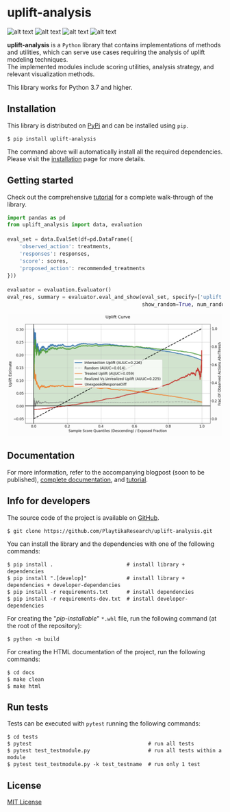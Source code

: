[comment]: <> (Modify also docs/installation.rst if change the README.md)

[comment]: <> (Modify also LICENSE.rst if change the README.md)

uplift-analysis
================

[comment]: <> (Modify also docs/badges.rst if you change the badges)

[comment]: <> (Modify also LICENSE.rst if you change the license)
![alt text](https://img.shields.io/badge/build-passing-brightgreen)
![alt text](https://img.shields.io/badge/docs-passing-brightgreen)
![alt text](https://img.shields.io/badge/version-0.0.1-blue)
![alt text](https://img.shields.io/badge/license-MIT-blue)

**uplift-analysis** is a ``Python`` library that contains implementations of methods and utilities, which can serve use
cases requiring the analysis of uplift modeling techniques.<br/>
The implemented modules include scoring utilities, analysis strategy, and relevant visualization methods.

This library works for Python 3.7 and higher.

Installation
------------
This library is distributed on [PyPi](https://pypi.org/project/uplift-analysis) and can be installed using ``pip``.

~~~~~~~~~~~~~~~~~~~~~~~~~~~~~~
$ pip install uplift-analysis 
~~~~~~~~~~~~~~~~~~~~~~~~~~~~~~

The command above will automatically install all the required dependencies. Please visit the
[installation](https://playtikaresearch.github.io/uplift-analysis/build/html/installation.html) page for more details.



Getting started
---------------
Check out the comprehensive [tutorial](https://playtikaresearch.github.io/uplift-analysis/build/html/tutorials.html) for a complete walk-through of the library.

```python
import pandas as pd
from uplift_analysis import data, evaluation

eval_set = data.EvalSet(df=pd.DataFrame({
    'observed_action': treatments,
    'responses': responses,
    'score': scores,
    'proposed_action': recommended_treatments
}))

evaluator = evaluation.Evaluator()
eval_res, summary = evaluator.eval_and_show(eval_set, specify=['uplift'],
                                            show_random=True, num_random_rep=4)
```
![uplift](./_images/uplift_curve.png)


Documentation
-------------
For more information, refer to the accompanying
blogpost (soon to be published),
[complete documentation](https://playtikaresearch.github.io/uplift-analysis), and [tutorial](https://playtikaresearch.github.io/uplift-analysis/build/html/tutorials.html).




Info for developers
-------------------

The source code of the project is available on [GitHub](https://github.com/PlaytikaResearch/uplift-analysis).

~~~~~~~~~~~~~~~~~~~~~~~~~~~~~~~~~~~~~~~~~~~~~~~~~~~~~~~~~~~~~~~~~~~
$ git clone https://github.com/PlaytikaResearch/uplift-analysis.git
~~~~~~~~~~~~~~~~~~~~~~~~~~~~~~~~~~~~~~~~~~~~~~~~~~~~~~~~~~~~~~~~~~~

You can install the library and the dependencies with one of the following commands:

~~~~~~~~~~~~~~~~~~~~~~~~~~~~~~~~~~~~~~~~~~~~~~~~~~~~~~~~~~~~~~~~~~~~~~~~~~~~~~~~~~~~~~~~~~~~~~~~
$ pip install .                        # install library + dependencies
$ pip install ".[develop]"             # install library + dependencies + developer-dependencies
$ pip install -r requirements.txt      # install dependencies
$ pip install -r requirements-dev.txt  # install developer-dependencies
~~~~~~~~~~~~~~~~~~~~~~~~~~~~~~~~~~~~~~~~~~~~~~~~~~~~~~~~~~~~~~~~~~~~~~~~~~~~~~~~~~~~~~~~~~~~~~~~

For creating the "*pip-installable*" ``*.whl`` file, run the following command (at the root of the repository):

~~~~~~~~~~~~~~~~~~~~~~~~~~~~~~~~~~~
$ python -m build
~~~~~~~~~~~~~~~~~~~~~~~~~~~~~~~~~~~

For creating the HTML documentation of the project, run the following commands:

~~~~~~~~~~~~~~~~~~~~~~~~~~~~~~~~~~~~~~~
$ cd docs
$ make clean
$ make html
~~~~~~~~~~~~~~~~~~~~~~~~~~~~~~~~~~~~~~~

Run tests
---------

Tests can be executed with ``pytest`` running the following commands:

~~~~~~~~~~~~~~~~~~~~~~~~~~~~~~~~~~~~~~~~~~~~~~~~~~~~~~~~~~~~~~~~~~~~~~~~~~~~~~
$ cd tests
$ pytest                                      # run all tests
$ pytest test_testmodule.py                   # run all tests within a module
$ pytest test_testmodule.py -k test_testname  # run only 1 test
~~~~~~~~~~~~~~~~~~~~~~~~~~~~~~~~~~~~~~~~~~~~~~~~~~~~~~~~~~~~~~~~~~~~~~~~~~~~~~

License
-------

[MIT License](LICENSE)
